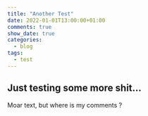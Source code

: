```yaml
---
title: "Another Test"
date: 2022-01-01T13:00:00+01:00
comments: true
show_date: true
categories:
  - blog
tags:
  - test
---
```


## Just testing some more shit...

Moar text, but where is my comments ?
